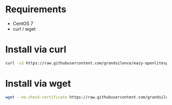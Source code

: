 # Requirements
* CentOS 7
* curl / wget

# Install via curl
```bash
curl -sS https://raw.githubusercontent.com/grandsilence/eazy-openlitespeed/master/install.sh | bash
```

# Install via wget
```bash
wget --no-check-certificate https://raw.githubusercontent.com/grandsilence/eazy-openlitespeed/master/install.sh | bash
```